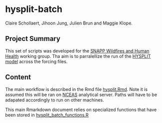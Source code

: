 # hysplit-batch

Claire Schollaert, Jihoon Jung, Julien Brun and Maggie Klope.

## Project Summary

This set of scripts was developed for the [SNAPP Wildfires and Human Health](https://snappartnership.net/teams/wildfires-and-human-health/) working group. Tha aim is to parralellize the run of the [HYSPLIT model](https://www.arl.noaa.gov/hysplit/) across the forcing files.

## Content

The main workflow is described in the Rmd file [hysplit.Rmd](hysplit.Rmd). Note it is assumed this will be ran on [NCEAS](https://www.nceas.ucsb.edu/) analytical server. Paths will have to be adapated accordingly to run on other machines.

This main Rmarkdown document relies on specialized functions that have been stored in [hysplit_batch_functions.R](hysplit_batch_functions.R)



